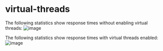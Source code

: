 # virtual-threads

The following statistics show response times without enabling virtual threads:
![image](https://github.com/user-attachments/assets/a527a5e9-a15f-4ef0-b1c1-df5d0ed312a5)

The following statistics show response times with virtual threads enabled:
![image](https://github.com/user-attachments/assets/6b76add2-a923-4b94-9337-0dbc6d1e25af)

